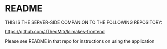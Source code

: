 # README

THIS IS THE SERVER-SIDE COMPANION TO THE FOLLOWING REPOSITORY:

https://github.com/JTheoMitr/klimakes-frontend

Please see README in that repo for instructions on using the application
